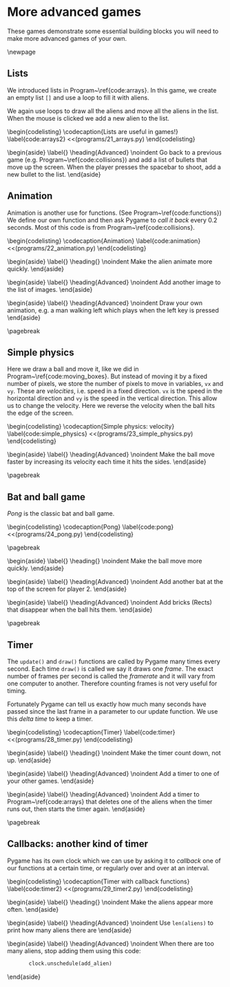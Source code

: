 # More advanced games

These games demonstrate some essential building blocks you will need to make more advanced games of your own.

\newpage

## Lists

We introduced lists in Program~\ref{code:arrays}.  In this game, we create an empty list `[]` and use a loop to fill it with aliens.

We again use loops to draw all the aliens and move all the aliens in the list.  When the mouse is clicked we add a new alien to the list.

\begin{codelisting}
\codecaption{Lists are useful in games!}
\label{code:arrays2}
<<(programs/21_arrays.py)
\end{codelisting}

\begin{aside}
\label{}
\heading{Advanced}
\noindent Go back to a previous game (e.g. Program~\ref{code:collisions})
and add a list of bullets that move up the screen.  When the player presses the spacebar to shoot,
add a new bullet to the list.
\end{aside}


## Animation

Animation is another use for functions. (See Program~\ref{code:functions})  We define our own function and then ask Pygame to *call it back*
every 0.2 seconds.
Most of this code is from Program~\ref{code:collisions}.

\begin{codelisting}
\codecaption{Animation}
\label{code:animation}
<<(programs/22_animation.py)
\end{codelisting}


\begin{aside}
\label{}
\heading{}
\noindent Make the alien animate more quickly.
\end{aside}

\begin{aside}
\label{}
\heading{Advanced}
\noindent Add another image to the list of images.
\end{aside}

\begin{aside}
\label{}
\heading{Advanced}
\noindent Draw your own animation, e.g. a man walking left which plays when the left key is pressed
\end{aside}

\pagebreak

## Simple physics

Here we draw a ball and move it, like we did in Program~\ref{code:moving_boxes}.  But instead of moving it by a fixed number of pixels, we store the number of pixels to move in variables, `vx` and `vy`.
These are *velocities*, i.e. speed in a fixed direction.  `vx` is the speed in the horizontal direction and `vy` is the speed in the vertical direction.
This allow us to change the velocity.  Here we reverse the velocity when the ball hits the edge of the screen.
  
\begin{codelisting}
\codecaption{Simple physics: velocity}
\label{code:simple_physics}
<<(programs/23_simple_physics.py)
\end{codelisting}

\begin{aside}
\label{}
\heading{Advanced}
\noindent Make the ball move faster by increasing its velocity each time it hits the sides.
\end{aside}


\pagebreak

## Bat and ball game

*Pong* is the classic bat and ball game.

\begin{codelisting}
\codecaption{Pong}
\label{code:pong}
<<(programs/24_pong.py)
\end{codelisting}

\pagebreak


\begin{aside}
\label{}
\heading{}
\noindent Make the ball move more quickly.
\end{aside}


\begin{aside}
\label{}
\heading{Advanced}
\noindent Add another bat at the top of the screen for player 2.
\end{aside}


\begin{aside}
\label{}
\heading{Advanced}
\noindent Add bricks (Rects) that disappear when the ball hits them.
\end{aside}



\pagebreak

## Timer

The `update()` and `draw()` functions are called by Pygame many times every second.  Each time `draw()` is called we say it draws one *frame*.
The exact number of frames per second is called the *framerate* and
it will vary from one computer to another.  Therefore counting frames is not very useful for timing.

Fortunately Pygame can tell us exactly how much many seconds have passed since the last frame
in a parameter to our update function. We use this *delta time* to keep a timer.

\begin{codelisting}
\codecaption{Timer}
\label{code:timer}
<<(programs/28_timer.py)
\end{codelisting}


\begin{aside}
\label{}
\heading{}
\noindent Make the timer count down, not up.
\end{aside}


\begin{aside}
\label{}
\heading{Advanced}
\noindent Add a timer to one of your other games.
\end{aside}


\begin{aside}
\label{}
\heading{Advanced}
\noindent Add a timer to Program~\ref{code:arrays} that deletes one of the aliens when the timer runs out, then starts the timer again.
\end{aside}

\pagebreak

## Callbacks: another kind of timer

Pygame has its own clock which we can use by asking it to *callback* one of our
functions at a certain time, or regularly over and over at an interval.

\begin{codelisting}
\codecaption{Timer with callback functions}
\label{code:timer2}
<<(programs/29_timer2.py)
\end{codelisting}
 
\begin{aside}
\label{}
\heading{}
\noindent  Make the aliens appear more often.
\end{aside}

\begin{aside}
\label{}
\heading{Advanced}
\noindent Use ```len(aliens)``` to print how many aliens there are
\end{aside}


\begin{aside}
\label{}
\heading{Advanced}
\noindent When there are too many aliens, stop adding them using this code:
```python
       clock.unschedule(add_alien)
```
\end{aside}
